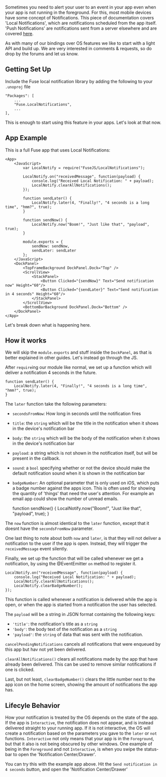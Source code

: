 Sometimes you need to alert your user to an event in your app even when your app is not running in the foreground. For this, most mobile devices have some concept of Notifications. This piece of documentation covers 'Local Notifications', which are notifications scheduled from the app itself. 'Push Notifications' are notifications sent from a server elsewhere and are covered [here](api:fuse/pushnotifications/push).

As with many of our bindings over OS features we like to start with a light API and build up. We are very interested in comments & requests, so do drop by the forums and let us know.

## Getting Set Up

Include the Fuse local notification library by adding the following to your `.unoproj` file

    "Packages": [
        ...
        "Fuse.LocalNotifications",
        ...
    ],

This is enough to start using this feature in your apps. Let's look at that now.


## App Example

This is a full Fuse app that uses Local Notifications:

    <App>
        <JavaScript>
            var LocalNotify = require("FuseJS/LocalNotifications");

            LocalNotify.on("receivedMessage", function(payload) {
                console.log("Received Local Notification: " + payload);
                LocalNotify.clearAllNotifications();
            });

            function sendLater() {
                LocalNotify.later(4, "Finally!", "4 seconds is a long time", "hmm?", true);
            }

            function sendNow() {
                LocalNotify.now("Boom!", "Just like that", "payload", true);
            }

            module.exports = {
                sendNow: sendNow,
                sendLater: sendLater
            };
        </JavaScript>
        <DockPanel>
            <TopFrameBackground DockPanel.Dock="Top" />
            <ScrollView>
                <StackPanel>
                    <Button Clicked="{sendNow}" Text="Send notification now" Height="60"/>
                    <Button Clicked="{sendLater}" Text="Send notification in 4 seconds" Height="60"/>
                </StackPanel>
            </ScrollView>
            <BottomBarBackground DockPanel.Dock="Bottom" />
        </DockPanel>
    </App>

Let's break down what is happening here.

## How it works

We will skip the `module.exports` and stuff inside the `DockPanel`, as that is better explained in other guides. Let's instead go through the JS.

After `require`ing our module like normal, we set up a function which will deliver a notification 4 seconds in the future.

    function sendLater() {
        LocalNotify.later(4, "Finally!", "4 seconds is a long time", "hmm?", true);
    }

The `later` function take the following parameters:

- `secondsFromNow`: How long in seconds until the notification fires
- `title`: the `string` which will be the title in the notification when it shows in the device's notification bar
- `body`: the `string` which will be the body of the notification when it shows in the device's notification bar
- `payload`: a string which is not shown in the notification itself, but will be present in the callback.
- `sound`: a `bool` specifying whether or not the device should make the default notification sound when it is shown in the notification bar
- `badgeNumber`: An optional parameter that is only used on iOS, which puts a badge number against the apps icon. This is often used for showing the quantity of 'things' that need the user's attention. For example an email app could show the number of unread emails.


    function sendNow() {
        LocalNotify.now("Boom!", "Just like that", "payload", true);
    }

The `now` function is almost identical to the `later` function, except that it doesnt have the `secondsFromNow` parameter.

One last thing to note about both `now` and `later`, is that they will not deliver a notification to the user if the app is open. Instead, they will trigger the `receivedMessage` event silently.

Finally, we set up the function that will be called whenever we get a notification, by using the @EventEmitter `on` method to register it.

    LocalNotify.on("receivedMessage", function(payload) {
        console.log("Received Local Notification: " + payload);
        LocalNotify.clearAllNotifications();
        LocalNotify.clearBadgeNumber();
    });

This function is called whenever a notification is delivered while the app is open, or when the app is started from a notification the user has selected.

The `payload` will be a string in JSON format containing the following keys:
- `'title'`: the notification's title as a `string`
- `'body'`: the body text of the notification as a `string`
- `'payload'`: the `string` of data that was sent with the notification.

`cancelPendingNotifications` cancels all notifications that were enqueued by this app but hav not yet been delivered.

`clearAllNotifications()` clears all notifications made by the app that have already been delivered. This can be used to remove similar notifications if one is clicked.

Last, but not least, `clearBadgeNumber()` clears the little number next to the app icon on the home screen, showing the amount of notifications the app has.


## Lifecyle Behavior

How your notification is treated by the OS depends on the state of the app. If the app is `Interactive`, the notification does not appear, and is instead delivered straight to your running app. If it is not interactive, the OS will create a notification based on the parameters you gave to the `later` or `not` functions. `Interactive` not only means that your app is in the `Foreground`, but that it also is not being obscured by other windows. One example of being in the `Foreground` and not `Interactive`, is when you swipe the status-bar to open the 'Notification Center/Drawer'.

You can try this with the example app above. Hit the `Send notification in 4 seconds` button, and open the 'Notification Center/Drawer'
